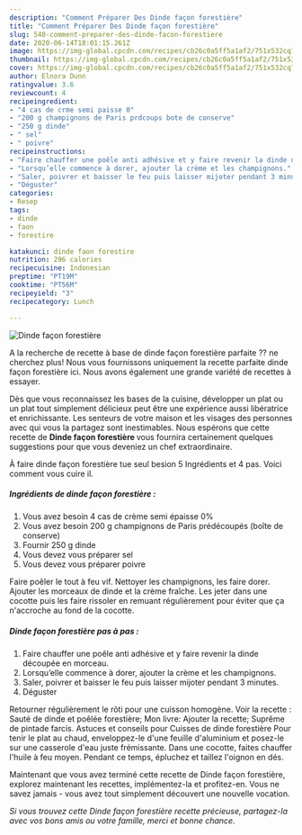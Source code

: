 ```yaml
---
description: "Comment Préparer Des Dinde façon forestière"
title: "Comment Préparer Des Dinde façon forestière"
slug: 540-comment-preparer-des-dinde-facon-forestiere
date: 2020-06-14T18:01:15.261Z
image: https://img-global.cpcdn.com/recipes/cb26c0a5ff5a1af2/751x532cq70/dinde-facon-forestiere-photo-principale-de-la-recette.jpg
thumbnail: https://img-global.cpcdn.com/recipes/cb26c0a5ff5a1af2/751x532cq70/dinde-facon-forestiere-photo-principale-de-la-recette.jpg
cover: https://img-global.cpcdn.com/recipes/cb26c0a5ff5a1af2/751x532cq70/dinde-facon-forestiere-photo-principale-de-la-recette.jpg
author: Elnora Dunn
ratingvalue: 3.6
reviewcount: 4
recipeingredient:
- "4 cas de crme semi paisse 0"
- "200 g champignons de Paris prdcoups bote de conserve"
- "250 g dinde"
- " sel"
- " poivre"
recipeinstructions:
- "Faire chauffer une poêle anti adhésive et y faire revenir la dinde découpée en morceau."
- "Lorsqu’elle commence à dorer, ajouter la crème et les champignons."
- "Saler, poivrer et baisser le feu puis laisser mijoter pendant 3 minutes."
- "Déguster"
categories:
- Resep
tags:
- dinde
- faon
- forestire

katakunci: dinde faon forestire 
nutrition: 296 calories
recipecuisine: Indonesian
preptime: "PT19M"
cooktime: "PT56M"
recipeyield: "3"
recipecategory: Lunch

---
```



![Dinde façon forestière](https://img-global.cpcdn.com/recipes/cb26c0a5ff5a1af2/751x532cq70/dinde-facon-forestiere-photo-principale-de-la-recette.jpg)

A la recherche de recette à base de dinde façon forestière parfaite ?? ne cherchez plus! Nous vous fournissons uniquement la recette parfaite dinde façon forestière ici. Nous avons également une grande variété de recettes à essayer.

Dès que vous reconnaissez les bases de la cuisine, développer un plat ou un plat tout simplement délicieux peut être une expérience aussi libératrice et enrichissante. Les senteurs de votre maison et les visages des personnes avec qui vous la partagez sont inestimables. Nous espérons que cette recette de <strong> Dinde façon forestière </strong> vous fournira certainement quelques suggestions pour que vous deveniez un chef extraordinaire.

<!--inarticleads1-->

À faire dinde façon forestière tue seul besion 5 Ingrédients et 4 pas. Voici comment vous cuire il.

##### Ingrédients de dinde façon forestière :

1. Vous avez besoin 4 cas de crème semi épaisse 0%
1. Vous avez besoin 200 g champignons de Paris prédécoupés (boîte de conserve)
1. Fournir 250 g dinde
1. Vous devez vous préparer  sel
1. Vous devez vous préparer  poivre


Faire poêler le tout à feu vif. Nettoyer les champignons, les faire dorer. Ajouter les morceaux de dinde et la crème fraîche. Les jeter dans une cocotte puis les faire rissoler en remuant régulièrement pour éviter que ça n&#39;accroche au fond de la cocotte. 

<!--inarticleads2-->

##### Dinde façon forestière pas à pas :

1. Faire chauffer une poêle anti adhésive et y faire revenir la dinde découpée en morceau.
1. Lorsqu’elle commence à dorer, ajouter la crème et les champignons.
1. Saler, poivrer et baisser le feu puis laisser mijoter pendant 3 minutes.
1. Déguster


Retourner régulièrement le rôti pour une cuisson homogène. Voir la recette : Sauté de dinde et poêlée forestière; Mon livre: Ajouter la recette; Suprême de pintade farcis. Astuces et conseils pour Cuisses de dinde forestière Pour tenir le plat au chaud, enveloppez-le d&#39;une feuille d&#39;aluminium et posez-le sur une casserole d&#39;eau juste frémissante. Dans une cocotte, faites chauffer l&#39;huile à feu moyen. Pendant ce temps, épluchez et taillez l&#39;oignon en dés. 

<!--inarticleads1-->

<p>
Maintenant que vous avez terminé cette recette de Dinde façon forestière, explorez maintenant les recettes, implémentez-la et profitez-en. Vous ne savez jamais - vous avez tout simplement découvert une nouvelle vocation.
</p>

<p>
<i>Si vous trouvez cette Dinde façon forestière recette précieuse, partagez-la avec vos bons amis ou votre famille, merci et bonne chance.</i>
</p>
